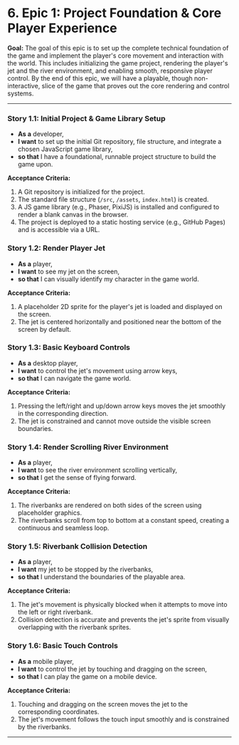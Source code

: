 # 6. Epic 1: Project Foundation & Core Player Experience

**Goal:** The goal of this epic is to set up the complete technical foundation of the game and implement the player's core movement and interaction with the world. This includes initializing the game project, rendering the player's jet and the river environment, and enabling smooth, responsive player control. By the end of this epic, we will have a playable, though non-interactive, slice of the game that proves out the core rendering and control systems.

---

### Story 1.1: Initial Project & Game Library Setup

*   **As a** developer,
*   **I want** to set up the initial Git repository, file structure, and integrate a chosen JavaScript game library,
*   **so that** I have a foundational, runnable project structure to build the game upon.

**Acceptance Criteria:**
1.  A Git repository is initialized for the project.
2.  The standard file structure (`/src`, `/assets`, `index.html`) is created.
3.  A JS game library (e.g., Phaser, PixiJS) is installed and configured to render a blank canvas in the browser.
4.  The project is deployed to a static hosting service (e.g., GitHub Pages) and is accessible via a URL.

### Story 1.2: Render Player Jet

*   **As a** player,
*   **I want** to see my jet on the screen,
*   **so that** I can visually identify my character in the game world.

**Acceptance Criteria:**
1.  A placeholder 2D sprite for the player's jet is loaded and displayed on the screen.
2.  The jet is centered horizontally and positioned near the bottom of the screen by default.

### Story 1.3: Basic Keyboard Controls

*   **As a** desktop player,
*   **I want** to control the jet's movement using arrow keys,
*   **so that** I can navigate the game world.

**Acceptance Criteria:**
1.  Pressing the left/right and up/down arrow keys moves the jet smoothly in the corresponding direction.
2.  The jet is constrained and cannot move outside the visible screen boundaries.

### Story 1.4: Render Scrolling River Environment

*   **As a** player,
*   **I want** to see the river environment scrolling vertically,
*   **so that** I get the sense of flying forward.

**Acceptance Criteria:**
1.  The riverbanks are rendered on both sides of the screen using placeholder graphics.
2.  The riverbanks scroll from top to bottom at a constant speed, creating a continuous and seamless loop.

### Story 1.5: Riverbank Collision Detection

*   **As a** player,
*   **I want** my jet to be stopped by the riverbanks,
*   **so that** I understand the boundaries of the playable area.

**Acceptance Criteria:**
1.  The jet's movement is physically blocked when it attempts to move into the left or right riverbank.
2.  Collision detection is accurate and prevents the jet's sprite from visually overlapping with the riverbank sprites.

### Story 1.6: Basic Touch Controls

*   **As a** mobile player,
*   **I want** to control the jet by touching and dragging on the screen,
*   **so that** I can play the game on a mobile device.

**Acceptance Criteria:**
1.  Touching and dragging on the screen moves the jet to the corresponding coordinates.
2.  The jet's movement follows the touch input smoothly and is constrained by the riverbanks.

---
